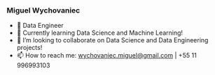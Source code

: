 ### Miguel Wychovaniec

- 🔭 Data Engineer
- 🌱 Currently learning Data Science and Machine Learning!
- 👯 I’m looking to collaborate on Data Science and Data Engineering projects!
- 📫 How to reach me: wychovaniec.miguel@gmail.com | +55 11 996993103
